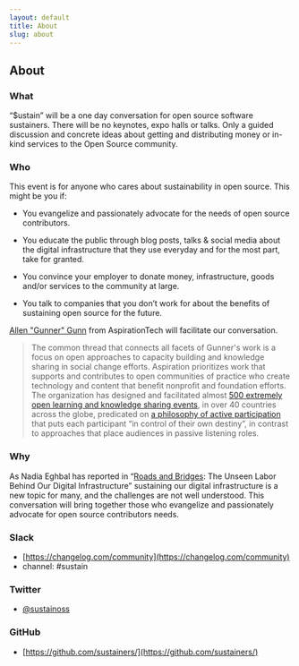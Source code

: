 ```yaml
---
layout: default
title: About
slug: about
---
```


## About

### What

“$ustain” will be a one day conversation for open source software sustainers. There will be no keynotes, expo halls or talks. Only a guided discussion and concrete ideas about getting and distributing money or in-kind services to the Open Source community.

### Who

This event is for anyone who cares about sustainability in open source. This might be you if:

- You evangelize and passionately advocate for the needs of open source contributors.

- You educate the public through blog posts, talks & social media about the digital infrastructure that they use everyday and for the most part, take for granted.

- You convince your employer to donate money, infrastructure, goods and/or services to the community at large.

- You talk to companies that you don’t work for about the benefits of sustaining open source for the future.

[Allen "Gunner" Gunn](https://aspirationtech.org/about/people/gunner) from AspirationTech will facilitate our conversation.

> The common thread that connects all facets of Gunner's work is a focus on open approaches to capacity building and knowledge sharing in social change efforts. Aspiration prioritizes work that supports and contributes to open communities of practice who create technology and content that benefit nonprofit and foundation efforts. The organization has designed and facilitated almost [500 extremely open learning and knowledge sharing events](https://aspirationtech.org/events/history), in over 40 countries across the globe, predicated on [a philosophy of active participation](https://aspirationtech.org/papers/creating_participatory_events) that puts each participant “in control of their own destiny”, in contrast to approaches that place audiences in passive listening roles.

### Why

As Nadia Eghbal has reported in “[Roads and Bridges](https://www.fordfoundation.org/library/reports-and-studies/roads-and-bridges-the-unseen-labor-behind-our-digital-infrastructure/): The Unseen Labor Behind Our Digital Infrastructure” sustaining our digital infrastructure is a new topic for many, and the challenges are not well understood. This conversation will bring together those who evangelize and passionately advocate for open source contributors needs.

### Slack

* [https://changelog.com/community](https://changelog.com/community)
* channel: #sustain

### Twitter

* [@sustainoss](https://twitter.com/SustainOSS)

### GitHub

* [https://github.com/sustainers/](https://github.com/sustainers/)
